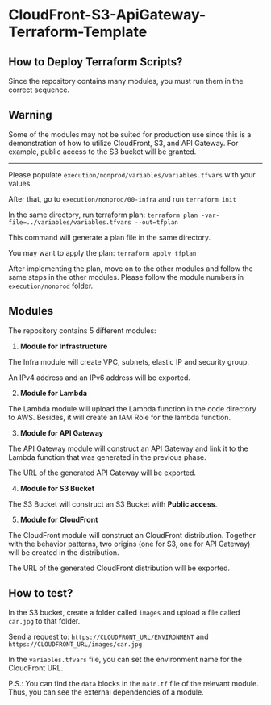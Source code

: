 # CloudFront-S3-ApiGateway-Terraform-Template

## How to Deploy Terraform Scripts?

Since the repository contains many modules, you must run them in the correct sequence.

## Warning

Some of the modules may not be suited for production use since this is a demonstration of how to utilize CloudFront, S3, and API Gateway. For example, public access to the S3 bucket will be granted.

--------

Please populate `execution/nonprod/variables/variables.tfvars` with your values.

After that, go to `execution/nonprod/00-infra` and run `terraform init`

In the same directory, run terraform plan: `terraform plan -var-file=../variables/variables.tfvars --out=tfplan`

This command will generate a plan file in the same directory.

You may want to apply the plan: `terraform apply tfplan`

After implementing the plan, move on to the other modules and follow the same steps in the other modules. Please follow the module numbers in `execution/nonprod` folder.

## Modules

The repository contains 5 different modules:

1) **Module for Infrastructure**

The Infra module will create VPC, subnets, elastic IP and security group.

An IPv4 address and an IPv6 address will be exported.

2) **Module for Lambda**

The Lambda module will upload the Lambda function in the code directory to AWS. Besides, it will create an IAM Role for the lambda function.

3) **Module for API Gateway**

The API Gateway module will construct an API Gateway and link it to the Lambda function that was generated in the previous phase.

The URL of the generated API Gateway will be exported.

4) **Module for S3 Bucket**

The S3 Bucket will construct an S3 Bucket with **Public access**.

5) **Module for CloudFront**

The CloudFront module will construct an CloudFront distribution. Together with the behavior patterns, two origins (one for S3, one for API Gateway) will be created in the distribution.

The URL of the generated CloudFront distribution will be exported.

## How to test?

In the S3 bucket, create a folder called `images` and upload a file called `car.jpg` to that folder.

Send a request to: `https://CLOUDFRONT_URL/ENVIRONMENT` and `https://CLOUDFRONT_URL/images/car.jpg`

In the `variables.tfvars` file, you can set the environment name for the CloudFront URL.

P.S.: You can find the `data` blocks in the `main.tf` file of the relevant module. Thus, you can see the external dependencies of a module.
